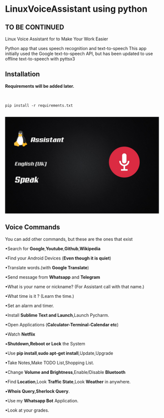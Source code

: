 # LinuxVoiceAssistant using python
## TO BE CONTINUED

Linux Voice Assistant for to Make Your Work Easier

Python app that uses speech recognition and text-to-speech This app initially used the Google text-to-speech API, but has been updated to use offline text-to-speech with pyttsx3

## Installation

**Requirements will be added later.**
```


pip install -r requirements.txt


```
![github-small](photo5875314613397074278.jpg)

## Voice Commands

You can add other commands, but these are the ones that exist

•Search for **Google**,**Youtube**,**Github**,**Wikipedia**

•Find your Android Devices (**Even though it is quiet**)

•Translate words.(with **Google Translate**)

•Send message from **Whatsapp** and **Telegram**

•What is your name or nickname? (For Assistant call with that name.)

•What time is it ? (Learn the time.)

•Set an alarm and timer.

•Install **Sublime Text and Launch**,Launch Pycharm.

•Open Applications (**Calculator-Terminal-Calendar etc**)

•Watch **Netflix**

•**Shutdown,Reboot or Lock** the System

•Use **pip install**,**sudo apt-get install**,Update,Upgrade

•Take Notes,Make TODO List,Shopping List.

•Change **Volume and Brightness**,Enable/Disable **Bluetooth**

•Find **Location**,Look **Traffic State**,Look **Weather** in anywhere.

•**Whois Query,Sherlock Query**.

•Use my **Whatsapp Bot** Application.

•Look at your grades.
